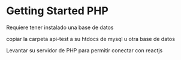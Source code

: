 # Getting Started PHP

Requiere tener instalado una base de datos 

copiar la carpeta api-test a su htdocs de mysql u otra base de datos

Levantar su servidor de PHP para permitir conectar con reactjs

